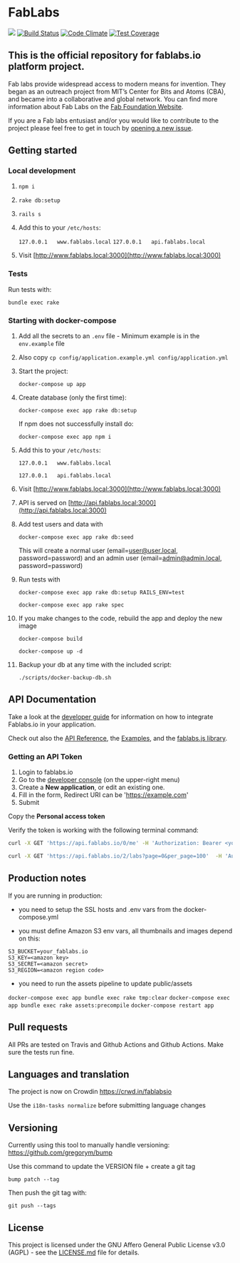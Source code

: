 # FabLabs

![](https://github.com/fablabbcn/fablabs.io/workflows/Ruby/badge.svg)
[![Build Status](https://travis-ci.org/fablabbcn/fablabs.io.png)](https://travis-ci.org/fablabbcn/fablabs.io)
[![Code Climate](https://codeclimate.com/github/fablabbcn/fablabs.png)](https://codeclimate.com/github/fablabbcn/fablabs)
[![Test Coverage](https://codeclimate.com/github/fablabbcn/fablabs/badges/coverage.svg)](https://codeclimate.com/github/fablabbcn/fablabs/coverage)

## This is the official repository for fablabs.io platform project.

Fab labs provide widespread access to modern means for invention. They began as an outreach project from MIT’s Center for Bits and Atoms (CBA), and became into a collaborative and global network. You can find more information about Fab Labs on the [Fab Foundation Website](http://www.fabfoundation.org/).

If you are a Fab labs entusiast and/or you would like to contribute to the project please feel free to get in touch by [opening a new issue](https://github.com/fablabbcn/fablabs/issues/new).

## Getting started

### Local development

1. `npm i`

1. `rake db:setup`

1. `rails s`

1. Add this to your `/etc/hosts`:

    `127.0.0.1   www.fablabs.local`
    `127.0.0.1   api.fablabs.local`

1. Visit [http://www.fablabs.local:3000](http://www.fablabs.local:3000)

### Tests

Run tests with:

`bundle exec rake`


### Starting with docker-compose

1. Add all the secrets to an `.env` file - Minimum example is in the `env.example` file

1. Also copy `cp config/application.example.yml config/application.yml`

1. Start the project:

   `docker-compose up app`

1. Create database (only the first time):

   `docker-compose exec app rake db:setup`

   If npm does not successfully install do:

   `docker-compose exec app npm i`

1. Add this to your `/etc/hosts`:

   `127.0.0.1   www.fablabs.local`

   `127.0.0.1   api.fablabs.local`


1. Visit [http://www.fablabs.local:3000](http://www.fablabs.local:3000)

1. API is served on [http://api.fablabs.local:3000](http://api.fablabs.local:3000)

1. Add test users and data with

    `docker-compose exec app rake db:seed`

    This will create a normal user (email=user@user.local, password=password) and an admin user
    (email=admin@admin.local, password=password)

1. Run tests with

   `docker-compose exec app rake db:setup RAILS_ENV=test`

   `docker-compose exec app rake spec`

1. If you make changes to the code, rebuild the app and deploy the new image

   `docker-compose build`

   `docker-compose up -d`

1. Backup your db at any time with the included script:

    ```
    ./scripts/docker-backup-db.sh
    ```

## API Documentation

Take a look at the [developer guide](https://docs.fablabs.io) for information on how to
integrate Fablabs.io in your application.

Check out also the [API Reference](https://docs.fablabs.io/swagger/index.html),
the [Examples](https://github.com/fablabbcn/examples.fablabs.io), and the [fablabs.js library](https://github.com/fablabbcn/fablabsjs).

### Getting an API Token

1. Login to fablabs.io
2. Go to the [developer console](https://fablabs.io/oauth/applications/) (on the upper-right menu)
3. Create a **New application**, or edit an existing one.
4. Fill in the form, Redirect URI can be 'https://example.com'
5. Submit

Copy the **Personal access token**

Verify the token is working with the following terminal command:

```bash
curl -X GET 'https://api.fablabs.io/0/me' -H 'Authorization: Bearer <your_personal_token>'
```

```bash
curl -X GET 'https://api.fablabs.io/2/labs?page=0&per_page=100'  -H 'Authorization: Bearer <your_personal_token>'
```

## Production notes

If you are running in production:

- you need to setup the SSL hosts and .env vars from the docker-compose.yml

- you must define Amazon S3 env vars, all thumbnails and images depend on this:

```
S3_BUCKET=your_fablabs.io
S3_KEY=<amazon key>
S3_SECRET=<amazon secret>
S3_REGION=<amazon region code>
```

- you need to run the assets pipeline to update public/assets

`docker-compose exec app bundle exec rake tmp:clear`
`docker-compose exec app bundle exec rake assets:precompile`
`docker-compose restart app`

## Pull requests

All PRs are tested on Travis and Github Actions and Github Actions. Make sure the tests run fine.

## Languages and translation

The project is now on Crowdin https://crwd.in/fablabsio

Use the `i18n-tasks normalize` before submitting language changes

## Versioning

Currently using this tool to manually handle versioning: https://github.com/gregorym/bump

Use this command to update the VERSION file + create a git tag

`bump patch --tag`

Then push the git tag with:

`git push --tags`

## License

This project is licensed under the GNU Affero General Public License v3.0 (AGPL) - see the [LICENSE.md](https://github.com/fablabbcn/fablabs.io/blob/master/LICENSE) file for details. </br>
